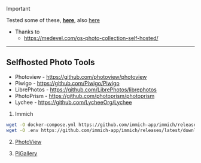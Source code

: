 > [!IMPORTANT]
> Tested some of these, [**here**](https://jalcocert.github.io/JAlcocerT/photo-management-tools/), also [here](https://jalcocert.github.io/JAlcocerT/software-for-weddings/)

* Thanks to
    * https://medevel.com/os-photo-collection-self-hosted/

---

## Selfhosted Photo Tools

* Photoview - https://github.com/photoview/photoview
* Piwigo - https://github.com/Piwigo/Piwigo
* LibrePhotos - https://github.com/LibrePhotos/librephotos
* PhotoPrism - https://github.com/photoprism/photoprism
* Lychee - https://github.com/LycheeOrg/Lychee

1. Immich

```sh
wget -O docker-compose.yml https://github.com/immich-app/immich/releases/latest/download/docker-compose.yml
wget -O .env https://github.com/immich-app/immich/releases/latest/download/example.env
```

2. [PhotoView](https://fossengineer.com/selfhosting-Photoview-docker/)

3. [PiGallery](https://github.com/JAlcocerT/Docker/blob/main/Backups/Photos/PiGallery_docker-compose.yml)